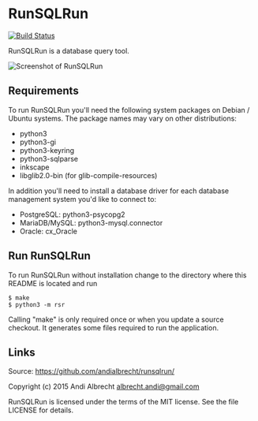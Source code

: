 # RunSQLRun

[![Build Status](https://travis-ci.org/andialbrecht/runsqlrun.svg)](https://travis-ci.org/andialbrecht/runsqlrun)

RunSQLRun is a database query tool.

![Screenshot of RunSQLRun](http://runsqlrun.org/static/runsqlrun_query.png)

## Requirements

To run RunSQLRun you'll need the following system packages
on Debian / Ubuntu systems. The package names may vary
on other distributions:

- python3
- python3-gi
- python3-keyring
- python3-sqlparse
- inkscape
- libglib2.0-bin (for glib-compile-resources)

In addition you'll need to install a database driver for
each database management system you'd like to connect to:

- PostgreSQL: python3-psycopg2
- MariaDB/MySQL: python3-mysql.connector
- Oracle: cx_Oracle

## Run RunSQLRun

To run RunSQLRun without installation change to the directory
where this README is located and run

    $ make
    $ python3 -m rsr

Calling "make" is only required once or when you update a source
checkout. It generates some files required to run the application.


## Links

Source: https://github.com/andialbrecht/runsqlrun/


Copyright (c) 2015 Andi Albrecht <albrecht.andi@gmail.com>

RunSQLRun is licensed under the terms of the MIT license.
See the file LICENSE for details.
